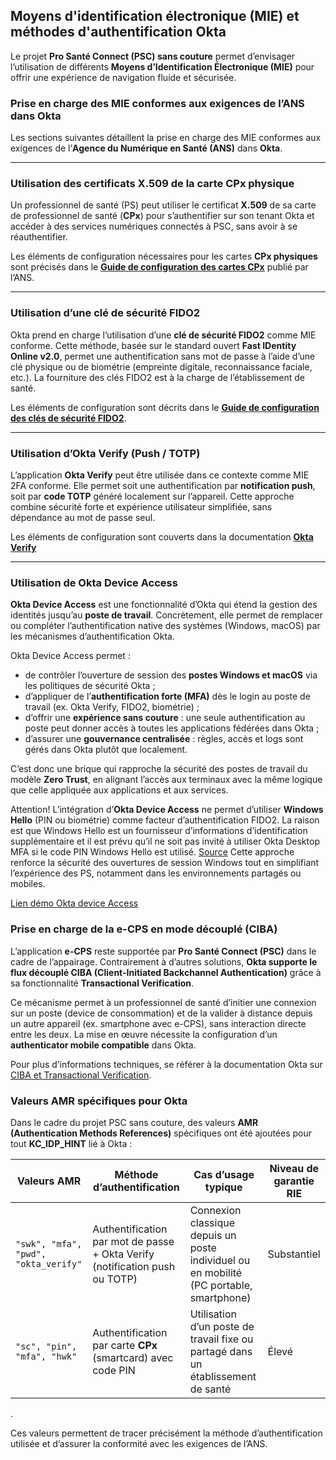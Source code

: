 ## Moyens d'identification électronique (MIE) et méthodes d'authentification Okta

Le projet **Pro Santé Connect (PSC) sans couture** permet d’envisager l’utilisation de différents **Moyens d’Identification Électronique (MIE)** pour offrir une expérience de navigation fluide et sécurisée.

### Prise en charge des MIE conformes aux exigences de l’ANS dans Okta

Les sections suivantes détaillent la prise en charge des MIE conformes aux exigences de l’**Agence du Numérique en Santé (ANS)** dans **Okta**.

---

### Utilisation des certificats X.509 de la carte CPx physique

Un professionnel de santé (PS) peut utiliser le certificat **X.509** de sa carte de professionnel de santé (**CPx**) pour s’authentifier sur son tenant Okta et accéder à des services numériques connectés à PSC, sans avoir à se réauthentifier.

Les éléments de configuration nécessaires pour les cartes **CPx physiques** sont précisés dans le [**Guide de configuration des cartes CPx**](https://industriels.esante.gouv.fr/sites/default/files/media/document/ANS_PUSC_PSCE_Guide_installation_et_utilisation_du_Minidriver_CPS_20181203_v2.1.0.pdf) publié par l’ANS.

---

### Utilisation d’une clé de sécurité FIDO2

Okta prend en charge l’utilisation d’une **clé de sécurité FIDO2** comme MIE conforme.
Cette méthode, basée sur le standard ouvert **Fast IDentity Online v2.0**, permet une authentification sans mot de passe à l’aide d’une clé physique ou de biométrie (empreinte digitale, reconnaissance faciale, etc.).
La fourniture des clés FIDO2 est à la charge de l’établissement de santé.

Les éléments de configuration sont décrits dans le [**Guide de configuration des clés de sécurité FIDO2**](https://help.okta.com/oie/en-us/content/topics/identity-engine/authenticators/configure-webauthn.htm).

---

### Utilisation d’Okta Verify (Push / TOTP)

L’application **Okta Verify** peut être utilisée dans ce contexte comme MIE 2FA conforme. Elle permet soit une authentification par **notification push**, soit par **code TOTP** généré localement sur l’appareil.
Cette approche combine sécurité forte et expérience utilisateur simplifiée, sans dépendance au mot de passe seul.

Les éléments de configuration sont couverts dans la documentation [**Okta Verify**](https://help.okta.com/eu/en-us/content/topics/end-user/ov-overview.htm.)

---

### Utilisation de Okta Device Access

**Okta Device Access** est une fonctionnalité d’Okta qui étend la gestion des identités jusqu’au **poste de travail**.
Concrètement, elle permet de remplacer ou compléter l’authentification native des systèmes (Windows, macOS) par les mécanismes d’authentification Okta.

Okta Device Access permet :

* de contrôler l’ouverture de session des **postes Windows et macOS** via les politiques de sécurité Okta ;
* d’appliquer de l’**authentification forte (MFA)** dès le login au poste de travail (ex. Okta Verify, FIDO2, biométrie) ;
* d’offrir une **expérience sans couture** : une seule authentification au poste peut donner accès à toutes les applications fédérées dans Okta ;
* d’assurer une **gouvernance centralisée** : règles, accès et logs sont gérés dans Okta plutôt que localement.

C’est donc une brique qui rapproche la sécurité des postes de travail du modèle **Zero Trust**, en alignant l’accès aux terminaux avec la même logique que celle appliquée aux applications et aux services.

Attention! L’intégration d’**Okta Device Access** ne permet d’utiliser **Windows Hello** (PIN ou biométrie) comme facteur d’authentification FIDO2.
La raison est que Windows Hello est un fournisseur d’informations d’identification supplémentaire et il est prévu qu’il ne soit pas invité à utiliser Okta Desktop MFA si le code PIN Windows Hello est utilisé. [Source](https://support.okta.com/help/s/article/okta-desktopmfa-is-not-compatible-with-windows-hello?language=en_US)
Cette approche renforce la sécurité des ouvertures de session Windows tout en simplifiant l’expérience des PS, notamment dans les environnements partagés ou mobiles.

[Lien démo Okta device Access](https://www.youtube.com/watch?v=tmbjFlI7rx4)

### Prise en charge de la e-CPS en mode découplé (CIBA)

L’application **e-CPS** reste supportée par **Pro Santé Connect (PSC)** dans le cadre de l’appairage.
Contrairement à d’autres solutions, **Okta supporte le flux découplé CIBA (Client-Initiated Backchannel Authentication)** grâce à sa fonctionnalité **Transactional Verification**.

Ce mécanisme permet à un professionnel de santé d’initier une connexion sur un poste (device de consommation) et de la valider à distance depuis un autre appareil (ex. smartphone avec e-CPS), sans interaction directe entre les deux.
La mise en œuvre nécessite la configuration d’un **authenticator mobile compatible** dans Okta.

Pour plus d’informations techniques, se référer à la documentation Okta sur [CIBA et Transactional Verification](https://developer.okta.com/docs/guides/configure-ciba/main/).

### Valeurs AMR spécifiques pour Okta

Dans le cadre du projet PSC sans couture, des valeurs **AMR (Authentication Methods References)** spécifiques ont été ajoutées pour tout **KC\_IDP\_HINT** lié à Okta :

| Valeurs AMR                          | Méthode d’authentification                                                 | Cas d’usage typique                                                                  | Niveau de garantie RIE |
|--------------------------------------|----------------------------------------------------------------------------|--------------------------------------------------------------------------------------|------------------------|
| `"swk", "mfa", "pwd", "okta_verify"` | Authentification par mot de passe + Okta Verify (notification push ou TOTP) | Connexion classique depuis un poste individuel ou en mobilité (PC portable, smartphone) | Substantiel            |
| `"sc", "pin", "mfa", "hwk"`          | Authentification par carte **CPx** (smartcard) avec code PIN                | Utilisation d’un poste de travail fixe ou partagé dans un établissement de santé       | Élevé                  |
.

Ces valeurs permettent de tracer précisément la méthode d’authentification utilisée et d’assurer la conformité avec les exigences de l’ANS.
